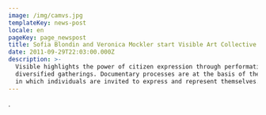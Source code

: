 ```yaml
---
image: /img/camvs.jpg
templateKey: news-post
locale: en
pageKey: page_newspost
title: Sofia Blondin and Veronica Mockler start Visible Art Collective
date: 2011-09-29T22:03:00.000Z
description: >-
  Visible highlights the power of citizen expression through performative and
  diversified gatherings. Documentary processes are at the basis of their work
  in which individuals are invited to express and represent themselves.
---
```

.

